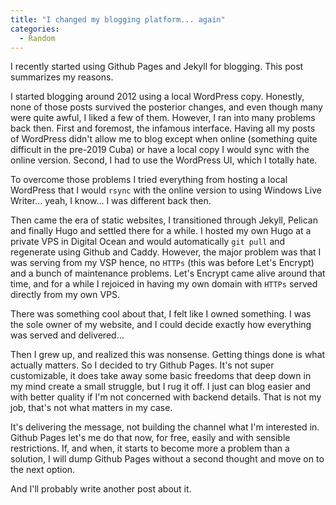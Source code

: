 ```yaml
---
title: "I changed my blogging platform... again"
categories:
  - Random
---
```


I recently started using Github Pages and Jekyll for blogging. This post summarizes my reasons.

<!--- more --->

I started blogging around 2012 using a local WordPress copy. Honestly, none of those posts survived the posterior changes, and even though many were quite awful, I liked a few of them. However, I ran into many problems back then. First and foremost, the infamous interface. Having all my posts of WordPress didn't allow me to blog except when online (something quite difficult in the pre-2019 Cuba) or have a local copy I would sync with the online version. Second, I had to use the WordPress UI, which I totally hate.

To overcome those problems I tried everything from hosting a local WordPress that I would `rsync` with the online version to using Windows Live Writer... yeah, I know... I was different back then.

Then came the era of static websites, I transitioned through Jekyll, Pelican and finally Hugo and settled there for a while. I hosted my own Hugo at a private VPS in Digital Ocean and would automatically `git pull` and regenerate using Github and Caddy. However, the major problem was that I was serving from my VSP hence, no `HTTPs` (this was before Let's Encrypt) and a bunch of maintenance problems. Let's Encrypt came alive around that time, and for a while I rejoiced in having my own domain with `HTTPs` served directly from my own VPS.

There was something cool about that, I felt like I owned something. I was the sole owner of my website, and I could decide exactly how everything was served and delivered...

Then I grew up, and realized this was nonsense. Getting things done is what actually matters. So I decided to try Github Pages. It's not super customizable, it does take away some basic freedoms that deep down in my mind create a small struggle, but I rug it off. I just can blog easier and with better quality if I'm not concerned with backend details. That is not my job, that's not what matters in my case.

It's delivering the message, not building the channel what I'm interested in. Github Pages let's me do that now, for free, easily and with sensible restrictions. If, and when, it starts to become more a problem than a solution, I will dump Github Pages without a second thought and move on to the next option.

And I'll probably write another post about it.
